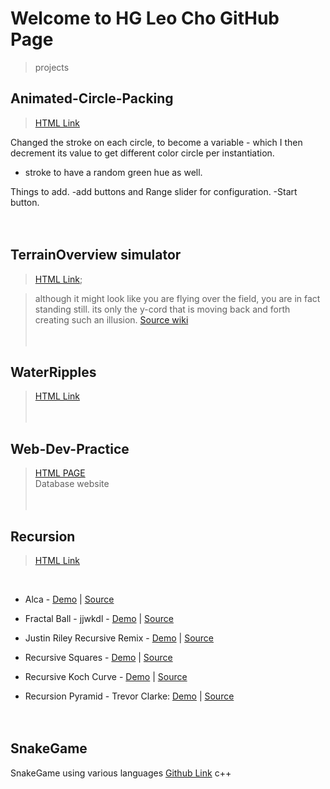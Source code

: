 # Welcome to HG Leo Cho GitHub Page
>projects
## Animated-Circle-Packing
>[HTML Link](https://hgleocho.github.io/Animated-Circle-Packing)

Changed the stroke on each circle, to become a variable - which I then decrement its value to get different color circle per instantiation.

+ stroke to have a random green hue as well.

Things to add.
-add buttons and Range slider for configuration.
-Start button.
<br/><br/><br/>

## TerrainOverview simulator
>[HTML Link](https://hgleocho.github.io/TerrainOverview/);

>although it might look like you are flying over the field, you are in fact standing still.
its only the y-cord that is moving back and forth creating such an illusion.
[Source wiki](http://flafla2.github.io/2014/08/09/perlinnoise.html)
<br/><br/><br/>

## WaterRipples

>[HTML Link](https://hgleocho.github.io/WaterRipples)
<br/><br/><br/>

## Web-Dev-Practice<br/>
>[HTML PAGE](https://hgleocho.github.io/Web-Dev-Practice/)<br/>
 Database website
<br/><br/><br/>

## Recursion
>[HTML Link](https://hgleocho.github.io/Recursion)
<br/>

* Alca - 
[Demo](https://codepen.io/Alca/full/pWaZaX/) 
| [Source](https://codepen.io/Alca/pen/pWaZaX/right)

* Fractal Ball - jjwkdl - 
[Demo](https://jjwkdl.github.io/wordpress-content/javascript/fractal-ball/) 
| [Source](https://github.com/jjwkdl/wordpress-content/tree/master/javascript/fractal-ball)

* Justin Riley Recursive Remix - 
[Demo](https://recursion.glitch.me/) 
| [Source](https://glitch.com/edit/#!/recursion)

* Recursive Squares - 
[Demo](https://codepen.io/DonKarlssonSan/full/PJQvKG) 
| [Source](https://codepen.io/DonKarlssonSan/pen/PJQvKG)

* Recursive Koch Curve - 
[Demo](https://codepen.io/DonKarlssonSan/full/yzjywa) 
| [Source](https://codepen.io/DonKarlssonSan/pen/yzjywa)

* Recursion Pyramid - Trevor Clarke: 
[Demo](https://trevorc.ca/recursionPyramid/) 
| [Source](https://github.com/Tr3v0rC/recursionPyramid)
<br/><br/><br/>


## SnakeGame
SnakeGame using various languages
[Github Link](https://github.com/HGLeoCho/SnakeGame)
c++
